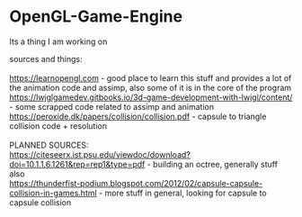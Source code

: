 # OpenGL-Game-Engine
Its a thing I am working on

sources and things:<br><br>
https://learnopengl.com - good place to learn this stuff and provides a lot of the animation code and assimp, also some of it is in the core of the program<br>
https://lwjglgamedev.gitbooks.io/3d-game-development-with-lwjgl/content/ - some scrapped code related to assimp and animation<br>
https://peroxide.dk/papers/collision/collision.pdf - capsule to triangle collision code + resolution<br><br>
PLANNED SOURCES:<br>
https://citeseerx.ist.psu.edu/viewdoc/download?doi=10.1.1.6.1261&rep=rep1&type=pdf - building an octree, generally stuff also<br>
https://thunderfist-podium.blogspot.com/2012/02/capsule-capsule-collision-in-games.html - more stuff in general, looking for capsule to capsule collision<br>
